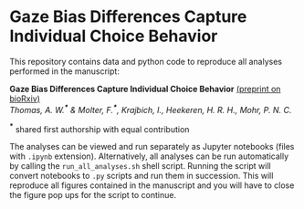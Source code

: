 # Gaze Bias Differences Capture Individual Choice Behavior

This repository contains data and python code to reproduce all analyses performed in the manuscript:

**Gaze Bias Differences Capture Individual Choice Behavior**  [(preprint on bioRxiv)](https://www.biorxiv.org/content/early/2017/12/04/228825)  
*Thomas, A. W.**<sup>&ast;</sup>** & Molter, F.**<sup>&ast;</sup>**, Krajbich, I., Heekeren, H. R. H., Mohr, P. N. C.*  

**<sup>&ast;</sup>** shared first authorship with equal contribution

The analyses can be viewed and run separately as Jupyter notebooks (files with `.ipynb` extension). Alternatively, all analyses can be run automatically by calling the `run_all_analyses.sh` shell script. Running the script will convert notebooks to `.py` scripts and run them in succession. This will reproduce all figures contained in the manuscript and you will have to close the figure pop ups for the script to continue.
